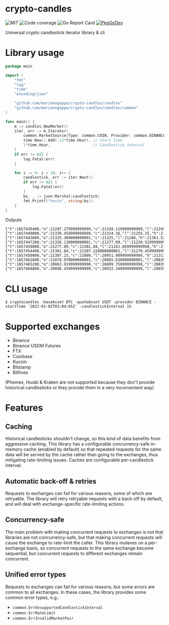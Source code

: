 # crypto-candles

![MIT](https://img.shields.io/github/license/marianogappa/crypto-candles)
![Code coverage](https://img.shields.io/codecov/c/github/marianogappa/crypto-candles)
![Go Report Card](https://goreportcard.com/badge/github.com/marianogappa/crypto-candles)
[![PkgGoDev](https://pkg.go.dev/badge/github.com/marianogappa/crypto-candles)](https://pkg.go.dev/github.com/marianogappa/crypto-candles)

Universal crypto candlestick iterator library &amp; cli

# Library usage

```go
package main

import (
	"fmt"
	"log"
	"time"
	"encoding/json"

	"github.com/marianogappa/crypto-candles/candles"
	"github.com/marianogappa/crypto-candles/candles/common"
)

func main() {
	m := candles.NewMarket()
	iter, err := m.Iterator(
		common.MarketSource{Type: common.COIN, Provider: common.BINANCE, BaseAsset: "BTC", QuoteAsset: "USDT"},
		time.Now().Add(-12*time.Hour), // Start time
		1*time.Hour,                   // Candlestick interval
	)
	if err != nil {
		log.Fatal(err)
	}

	for i := 0; i < 10; i++ {
		candlestick, err := iter.Next()
		if err != nil {
			log.Fatal(err)
		}
		bs, _ := json.Marshal(candlestick)
		fmt.Printf("%+v\n", string(bs))
	}
}
```

Outputs

```
{"t":1657436400,"o":21297.279999999999,"c":21338.119999999999,"l":21245.150000000001,"h":21360.580000000002}
{"t":1657440000,"o":21339.459999999999,"c":21324.16,"l":21255.25,"h":21424.669999999998}
{"t":1657443600,"o":21325.360000000001,"c":21325,"l":21286,"h":21361.52}
{"t":1657447200,"o":21326.130000000001,"c":21277.09,"l":21220.529999999999,"h":21355.849999999999}
{"t":1657450800,"o":21277.09,"c":21301.84,"l":21161.669999999998,"h":21304.959999999999}
{"t":1657454400,"o":21301.84,"c":21307.220000000001,"l":21270.459999999999,"h":21345.139999999999}
{"t":1657458000,"o":21307.23,"c":21080,"l":20951.009999999998,"h":21313.990000000002}
{"t":1657461600,"o":21078.970000000001,"c":20865.630000000001,"l":20835.73,"h":21080}
{"t":1657465200,"o":20863.919999999998,"c":20899.759999999998,"l":20839.23,"h":20979.759999999998}
{"t":1657468800,"o":20898.439999999999,"c":20932.349999999999,"l":20655,"h":21052.470000000001}
```

# CLI usage

```shell
$ cryptocandles -baseAsset BTC -quoteAsset USDT -provider BINANCE -startTime '2022-01-02T03:04:05Z' -candlestickInterval 1h
```

# Supported exchanges

- Binance
- Binance USDM Futures
- FTX
- Coinbase
- Kucoin
- Bitstamp
- Bitfinex

(Phemex, Huobi & Kraken are not supported because they don't provide historical candlesticks or they provide them in a very inconvenient way)

# Features

## Caching

Historical candlesticks shouldn't change, so this kind of data benefits from aggressive caching. This library has a configurable concurrency-safe in-memory cache (enabled by default) so that repeated requests for the same data will be served by the cache rather than going to the exchanges, thus mitigating rate-limiting issues. Caches are configurable per-candlestick interval.

## Automatic back-off & retries

Requests to exchanges can fail for various reasons, some of which are retryable. The library will retry retryable requests with a back-off by default, and will deal with exchange-specific rate-limiting actions.

## Concurrency-safe

The main problem with making concurrent requests to exchanges is not that libraries are not concurrency-safe, but that making concurrent requests will cause the exchange to rate-limit the caller. This library mutexes on a per-exchange basis, so concurrent requests to the same exchange become sequential, but concurrent requests to different exchanges remain concurrent.

## Unified error types

Requests to exchanges can fail for various reasons, but some errors are common to all exchanges. In these cases, the library provides some common error types, e.g.:

- `common.ErrUnsupportedCandlestickInterval`
- `common.ErrRateLimit`
- `common.ErrInvalidMarketPair`
